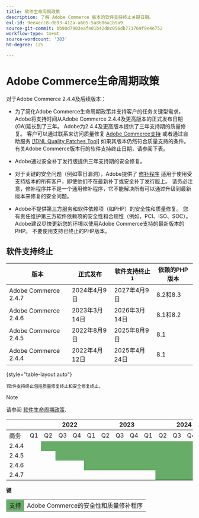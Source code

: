 ```yaml
---
title: 软件生命周期政策
description: 了解 Adobe Commerce 版本的软件支持终止关键日期。
exl-id: 9ee4ecc8-d893-412a-a605-5a8606a1b9a9
source-git-commit: bb90d7903eafe01b42d8c056db771769f9e4e752
workflow-type: tm+mt
source-wordcount: '383'
ht-degree: 12%

---
```



# Adobe Commerce生命周期政策

对于Adobe Commerce 2.4.4及后续版本：

- 为了简化Adobe Commerce生命周期政策并支持客户的任务关键型需求，Adobe将支持时间从Adobe Commerce 2.4.4及更高版本的正式发布日期(GA)延长到了三年。 Adobe为2.4.4及更高版本提供了三年支持期的质量修复。 客户可以通过联系来访问质量修复 [Adobe Commerce支持](https://experienceleague.adobe.com/docs/commerce-knowledge-base/kb/help-center-guide/magento-help-center-user-guide.html) 或者通过自助服务 [[!DNL Quality Patches Tool]](https://experienceleague.adobe.com/tools/commerce-quality-patches/index.html) 如果其版本仍然符合质量支持的条件。 有关Adobe Commerce版本行的软件支持终止日期，请参阅下表。

- Adobe通过安全补丁发行版提供三年支持期的安全修复。

- 对于关键的安全问题（例如零日漏洞），Adobe提供了 [修补程序](https://support.magento.com/hc/en-us/sections/360003869892-Known-issues-patches-attached-) 适用于使用受支持版本的所有客户，即使他们不在最新补丁或安全补丁发行版上。 请务必注意，修补程序并不是一个通用修补程序，它不能解决所有可以通过升级到最新版本来修复的安全问题。

- Adobe不提供第三方服务和软件依赖项（如PHP）的安全性和质量修复。 您有责任维护第三方软件依赖项的安全性和合规性（例如，PCI、ISO、SOC）。 Adobe建议尽快更新您的环境以使用Adobe Commerce支持的最新版本的PHP。 不要使用支持已终止的PHP版本。

## 软件支持终止

| 版本 | 正式发布 | 软件支持终止<sup>1</sup> | 依赖的PHP版本 |
|----------------------|----------------------|-------------------------------------|-----------------------|
| Adobe Commerce 2.4.7 | 2024年4月9日 | 2027年4月9日 | 8.2和8.3 |
| Adobe Commerce 2.4.6 | 2023年3月14日 | 2026年3月14日 | 8.1和8.2 |
| Adobe Commerce 2.4.5 | 2022年8月9日 | 2025年8月9日 | 8.1 |
| Adobe Commerce 2.4.4 | 2022年4月12日 | 2025年4月24日 | 8.1 |

{style="table-layout:auto"}

<sup>1软件支持终止包括质量修复终止和安全修复终止。</sup><br>

>[!NOTE]
>
>请参阅 [软件生命周期政策](https://www.adobe.com/content/dam/cc/en/legal/terms/enterprise/pdfs/Adobe-Commerce-Software-Lifecycle-Policy.pdf).

<table style="table-layout:auto">
<thead>
  <tr>
    <th colspan="2"></th>
    <th colspan="4">2022</th>
    <th colspan="4">2023</th>
    <th colspan="4">2024</th>
    <th colspan="4">2025</th>
    <th colspan="4">2026</th>
    <th colspan="4">2027</th>
  </tr>
</thead>
<tbody>
  <tr>
    <td>商务</td>
    <td>Q1</td>
    <td>Q2</td>
    <td>Q3</td>
    <td>Q4</td>
    <td>Q1</td>
    <td>Q2</td>
    <td>Q3</td>
    <td>Q4</td>
    <td>Q1</td>
    <td>Q2</td>
    <td>Q3</td>
    <td>Q4</td>
    <td>Q1</td>
    <td>Q2</td>
    <td>Q3</td>
    <td>Q4</td>
    <td>Q1</td>
    <td>Q2</td>
    <td>Q3</td>
    <td>Q4</td>
    <td>Q1</td>
    <td>Q2</td>
    <td>Q3</td>
    <td>Q4</td>
  </tr>
  <tr>
    <td>2.4.4</td>
    <td></td>
    <td colspan="13" style="background-color:#67ac68;"></td>
    <td colspan="10"></td>
  </tr>
  <tr>
    <td>2.4.5</td>
    <td colspan="2"></td>
    <td colspan="13" style="background-color:#67ac68;"></td>
    <td colspan="9"></td>
  </tr>
  <tr>
    <td>2.4.6</td>
    <td colspan="4"></td>
    <td colspan="13" style="background-color:#67ac68;"></td>
    <td colspan="8"></td>
  </tr>
  <tr>
    <td>2.4.7</td>
    <td colspan="9"></td>
    <td colspan="13" style="background-color:#67ac68;"></td>
    <td colspan="2"></td>
  </tr>
</tbody>
</table>

**键**

<table style="table-layout:auto">
 <tbody>
  <tr>
   <td style="background-color:#67ac68;">支持</td>
   <td>Adobe Commerce的安全性和质量修补程序</td>
  </tr>
  <!-- <tr>
   <td style="background-color:#cd3c3c;">End of software support</td>
   <td>Version that has reached end of software support.</td>
  </tr>
 </tbody> -->
</table>
